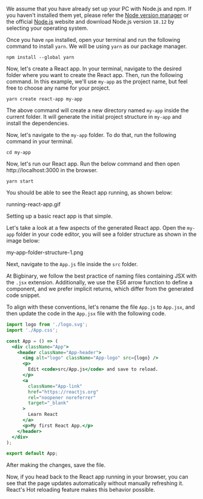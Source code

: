 We assume that you have already set up your PC with Node.js and npm. If you haven't installed them yet, please refer the [Node version manager](https://courses.bigbinaryacademy.com/learn-rubyonrails/setting-up-workspace/#installing-node-js) or the official [Node.js](https://nodejs.org/en/download) website and download Node.js version `18.12` by selecting your operating system.

Once you have `npm` installed, open your terminal and run the following command to install `yarn`. We will be using `yarn` as our package manager.

```
npm install --global yarn
```

Now, let's create a React app. In your terminal, navigate to the desired folder where you want to create the React app. Then, run the following command. In this example, we'll use `my-app` as the project name, but feel free to choose any name for your project.

```
yarn create react-app my-app
```

The above command will create a new directory named `my-app` inside the current folder. It will generate the initial project structure in `my-app` and install the dependencies.

Now, let's navigate to the `my-app` folder. To do that, run the following command in your terminal.

```
cd my-app
```

Now, let's run our React app. Run the below command and then open http://localhost:3000 in the browser.

```
yarn start
```

You should be able to see the React app running, as shown below:

<image>running-react-app.gif</image>

Setting up a basic react app is that simple.

Let's take a look at a few aspects of the generated React app. Open the `my-app` folder in your code editor, you will see a folder structure as shown in the image below:

<image>my-app-folder-structure-1.png</image>

Next, navigate to the `App.js` file inside the `src` folder.

At Bigbinary, we follow the best practice of naming files containing JSX with the `.jsx` extension.  Additionally, we use the ES6 arrow function to define a component, and we prefer implicit returns, which differ from the generated code snippet.

To align with these conventions, let's rename the file `App.js` to `App.jsx`, and then update the code in the `App.jsx` file with the following code.

```jsx {4-4, 19-19, 22-22}
import logo from './logo.svg';
import './App.css';

const App = () => (
  <div className="App">
    <header className="App-header">
      <img alt="logo" className="App-logo" src={logo} />
      <p>
        Edit <code>src/App.js</code> and save to reload.
      </p>
      <a
        className="App-link"
        href="https://reactjs.org"
        rel="noopener noreferrer"
        target="_blank"
      >
        Learn React
      </a>
      <p>My first React App.</p>
    </header>
  </div>
);

export default App;
```

After making the changes, save the file.

Now, if you head back to the React app running in your browser, you can see that the page updates automatically without manually refreshing it. React's Hot reloading feature makes this behavior possible.
